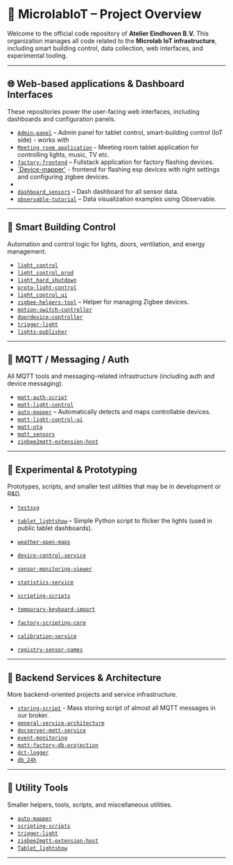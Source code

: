 # 🏢 MicrolabIoT – Project Overview

Welcome to the official code repository of **Atelier Eindhoven B.V.** This organization manages all code related to the **Microlab IoT infrastructure**, including smart building control, data collection, web interfaces, and experimental tooling.

---

## 🌐 Web-based applications & Dashboard Interfaces

These repositories power the user-facing web interfaces, including dashboards and configuration panels.
- [`Admin-panel`](https://github.com/MicrolabIoT/TabletAdminSPA) – Admin panel for tablet control, smart-building control (IoT side) - works with 
- [`Meeting room application`](https://github.com/MicrolabIoT/TabletSPA) - Meeting room tablet application for controlling lights, music, TV etc.
- [`factory-frontend`](https://github.com/MicrolabIoT/factory-provisiong-tool) – Fullstack application for factory flashing devices.
- [´Device-mapper'](https://github.com/MicrolabIoT/zigbee-helper-tool) - frontend for flashing esp devices with right settings and configuring zigbee devices.
- 
- [`dashboard_sensors`](https://github.com/MicrolabIoT/Dashboard_sensors) – Dash dashboard for all sensor data.
- [`observable-tutorial`](https://github.com/MicrolabIoT/observable-tutorial) – Data visualization examples using Observable.

---

## 🏢 Smart Building Control

Automation and control logic for lights, doors, ventilation, and energy management.

- [`light_control`](https://github.com/MicrolabIoT/light_control)
- [`light_control_prod`](https://github.com/MicrolabIoT/Light_control_prod)
- [`light_hard_shutdown`](https://github.com/MicrolabIoT/Light_hard_shutdown)
- [`proto-light-control`](https://github.com/MicrolabIoT/proto-light-control)
- [`light_control_ui`](https://github.com/MicrolabIoT/light_control_ui)
- [`zigbee-helpers-tool`](https://github.com/MicrolabIoT/zigbee-helpers-tool) – Helper for managing Zigbee devices.
- [`motion-switch-controller`](https://github.com/MicrolabIoT/motion-switch-controller)
- [`doordevice-controller`](https://github.com/MicrolabIoT/doordevice-controller)
- [`trigger-light`](https://github.com/MicrolabIoT/trigger-light)
- [`lights-publisher`](https://github.com/MicrolabIoT/lights-publisher)

---

## 📡 MQTT / Messaging / Auth

All MQTT tools and messaging-related infrastructure (including auth and device messaging).

- [`mqtt-auth-script`](https://github.com/MicrolabIoT/mqtt-auth-script)
- [`mqtt-light-control`](https://github.com/MicrolabIoT/mqtt-light-control)
- [`auto-mapper`](https://github.com/MicrolabIoT/auto-mapper) – Automatically detects and maps controllable devices.
- [`mqtt-light-control-ui`](https://github.com/MicrolabIoT/mqtt-light-control-ui)
- [`mqtt-ota`](https://github.com/MicrolabIoT/mqtt-ota)
- [`mqtt_sensors`](https://github.com/MicrolabIoT/mqtt_sensors)
- [`zigbee2mqtt-extension-host`](https://github.com/MicrolabIoT/zigbee2mqtt-extension-host)

---

## 🧠 Experimental & Prototyping

Prototypes, scripts, and smaller test utilities that may be in development or R&D.

- [`testsvg`](https://github.com/MicrolabIoT/testsvg)
- [`tablet_lightshow`](https://github.com/MicrolabIoT/Tablet_lightshow) – Simple Python script to flicker the lights (used in public tablet dashboards).

- [`weather-open-maps`](https://github.com/MicrolabIoT/weather-open-maps)
- [`device-control-service`](https://github.com/MicrolabIoT/device-control-service)
- [`sensor-monitoring-viewer`](https://github.com/MicrolabIoT/sensor-monitoring-viewer)
- [`statistics-service`](https://github.com/MicrolabIoT/statistics-service)
- [`scripting-scripts`](https://github.com/MicrolabIoT/scripting-scripts)
- [`temporary-keyboard-import`](https://github.com/MicrolabIoT/temporary-keyboard-import)
- [`factory-scripting-core`](https://github.com/MicrolabIoT/factory-scripting-core)
- [`calibration-service`](https://github.com/MicrolabIoT/calibration-service)
- [`registry-sensor-names`](https://github.com/MicrolabIoT/registry-sensor-names)

---

## 🔧 Backend Services & Architecture

More backend-oriented projects and service infrastructure.

- [`storing-script`](https://github.com/MicrolabIoT/storing-script) - Mass storing script of almost all MQTT messages in our broker.
- [`general-service-architecture`](https://github.com/MicrolabIoT/general-service-architecture)
- [`docserver-mqtt-service`](https://github.com/MicrolabIoT/docserver-mqtt-service)
- [`event-monitoring`](https://github.com/MicrolabIoT/event-monitoring)
- [`mqtt-factory-db-projection`](https://github.com/MicrolabIoT/mqtt-factory-db-projection)
- [`dct-logger`](https://github.com/MicrolabIoT/dct-logger)
- [`db_24h`](https://github.com/MicrolabIoT/db_24h)
---

## 🧰 Utility Tools

Smaller helpers, tools, scripts, and miscellaneous utilities.

- [`auto-mapper`](https://github.com/MicrolabIoT/auto-mapper)
- [`scripting-scripts`](https://github.com/MicrolabIoT/scripting-scripts)
- [`trigger-light`](https://github.com/MicrolabIoT/trigger-light)
- [`zigbee2mqtt-extension-host`](https://github.com/MicrolabIoT/zigbee2mqtt-extension-host)
- [`Tablet_lightshow`](https://github.com/MicrolabIoT/Tablet_lightshow)

---
